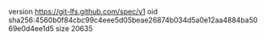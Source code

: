 version https://git-lfs.github.com/spec/v1
oid sha256:4560b0f84cbc99c4eee5d05beae26874b034d5a0e12aa4884ba5069e0d4ee1d5
size 20635
